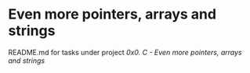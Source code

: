 # Even more pointers, arrays and strings

README.md for tasks under project _0x0. C - Even more pointers, arrays and strings_

